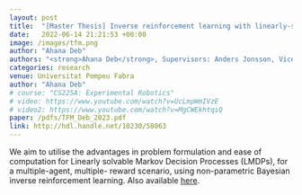 ```yaml
---
layout: post
title:  "[Master Thesis] Inverse reinforcement learning with linearly-solvable MDPs for multiple reward functions"
date:   2022-06-14 21:21:53 +00:00
image: /images/tfm.png
author: "Ahana Deb"
authors: "<strong>Ahana Deb</strong>, Supervisors: Anders Jonsson, Vicenç Gomex, Mario Ceresa"
categories: research
venue: Universitat Pompeu Fabra
author: "Ahana Deb"
# course: "CS225A: Experimental Robotics"
# video: https://www.youtube.com/watch?v=UcLmpWmIVzE
# video2: https://www.youtube.com/watch?v=MgCWEkhtqiQ
paper: /pdfs/TFM_Deb_2023.pdf
link: http://hdl.handle.net/10230/58063
---
```

We aim to utilise the advantages in problem formulation and ease of computation for  Linearly solvable Markov Decision Processes (LMDPs), for a multiple-agent, multiple- reward scenario, using non-parametric Bayesian inverse reinforcement learning. Also available [here](http://hdl.handle.net/10230/58063).

<!-- [CS225A Paper](/pdfs/cs225a.pdf){:target="_blank"}

[Short demo video on YouTube](https://www.youtube.com/watch?v=UcLmpWmIVzE)

[Longer demo video on YouTube](https://www.youtube.com/watch?v=MgCWEkhtqiQ)

<center>
<iframe src="http://www.youtube.com/embed/MgCWEkhtqiQ" frameborder="0" height="315" width="560"></iframe>
</center> -->